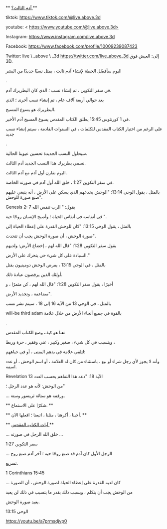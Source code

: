 ** <u> آدم الثالث؟ </u> **

tiktok: <https://www.tiktok.com/@live.above.3d>

youtube: < https://www.youtube.com/@live.above.3d>

Instagram: <https://www.instagram.com/live.above.3d>

 Facebook: <https://www.facebook.com/profile/10009239087423>

Twitter: live \ _above \ _3d <https://twitter.com/live_above_3d> إلى: العيش فوق 3D.

اليوم سأفضّل الخطة لإنشاء آدم ثالث ، يمثل نسبًا جديدًا من البشر

.

في سفر التكوين ، تم إنشاء نسب ؛ الذي كان البطريرك آدم.

بعد حوالي أربعة آلاف عام ، تم إنشاء نسب أخرى ؛ الذي

البطريرك هو يسوع المسيح.

في 1 كورنثوس 15:45 يطلق الكتاب المقدس يسوع المسيح آدم الأخير.

على الرغم من اختيار الكتاب المقدس للكلمات ، في السنوات القادمة ، سيتم إنشاء نسب جديد

.

سيحاول النسب الجديدة تحسين عيوبنا الحالية.

نسمي بطريرك هذا النسب الجديد آدم الثالث.

اليوم نقارن أول آدم مع آدم الثالث.

في سفر التكوين 1:27 ، خلق الله أول آدم في صورته الخاصة.

بالمثل ، يقول الوحي 13:14: "الوحش يخدعهم الذي يسكن على الأرض ، أنه ينبغي عليهم صنع صورة للوحش".

Genesis 2: 7 يقول: "<span class =" smallcaps "> الرب </span> تنفس الله

في أنفاسه في أنفاس الحياة ؛ وأصبح الإنسان روحًا حية ".

بالمثل ، يقول الوحي 13:15: "كان للوحش القدرة على إعطاء الحياة إلى

صورة الوحش ، أن صورة الوحش يجب أن تتحدث".

يقول سفر التكوين 1:28: "قال الله لهم ، إخضاع الأرض: ولديهم

السيادة على كل شيء حي يتحرك على الأرض."

بالمثل ، في الوحي 13:15 ، يفرض الوحش دومينيون بقتل

أولئك الذين يرفضون عبادة ذلك.

أخيرًا ، يقول سفر التكوين 1:28: "قال الله لهم ، كن مثمرًا ، و

مضاعفة ، وتجديد الأرض".

بالمثل ، في الوحي 13 من الآية 16 إلى 18 ، سيتم نشر نسب

will-be third adam بالقوة في جميع أنحاء الأرض من خلال علامة

.

هنا هو كيف وضع الكتاب المقدس:

ويتسبب في كل شيء ، صغير وكبير ، غني وفقير ، حرة وربط ،

لتلقي علامة في يدهم اليمنى ، أو في جباههم:

وأنه لا يجوز لأي رجل شراء أو بيع ، باستثناء من كان له العلامة ، أو اسم الوحش ، أو عدد اسمه.

Revelation 13 الآية 18: "دعه هذا التفاهم يحسب العدد

من الوحش: لأنه هو عدد الرجل ؛"

... ورقمه هو ستائة ثريسور وستة.

** شكرًا على الاستماع. **

** أحبنا ، أكرهنا ، مثلنا ، اتبعنا ؛ افعلها الآن. **

** <u> آيات الكتاب المقدس </u> **

... خلق الله الرجل في صورته ...

سفر التكوين 1:27

... الرجل الأول كان آدم قد صنع روحًا حية ؛ آخر آدم صنع روح

تسريع.

1 Corinthians 15:45

... كان لديه القدرة على إعطاء الحياة لصورة الوحش ، أن الصورة

من الوحش يجب أن يتكلم ، ويسبب ذلك بقدر ما يتسبب في ذلك لن يعبد

يعبد صورة الوحش.

الوحي 13:15

<https://youtu.be/a7prmsdjvp0>